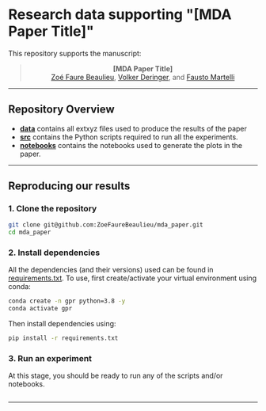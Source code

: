 # Research data supporting "[MDA Paper Title]"

This repository supports the manuscript:

<div align="center">

> **[MDA Paper Title]**\
> [Zoé Faure Beaulieu](https://twitter.com/ZFaureBeaulieu), [Volker Deringer](http://deringer.chem.ox.ac.uk), and [Fausto Martelli]()

</div>

---
## Repository Overview

* **[data](data)** contains all extxyz files used to produce the results of the paper
* **[src](scripts)** contains the Python scripts required to run all the experiments.
* **[notebooks](notebooks)** contains the notebooks used to generate the plots in the paper.

---

## Reproducing our results

### **1. Clone the repository**
```bash
git clone git@github.com:ZoeFaureBeaulieu/mda_paper.git
cd mda_paper
```

### **2. Install dependencies**
All the dependencies (and their versions) used can be found in [requirements.txt](requirements.txt). To use, first create/activate your virtual environment using conda:
```bash
conda create -n gpr python=3.8 -y
conda activate gpr
```
Then install dependencies using:
```bash
pip install -r requirements.txt
```

### **3. Run an experiment**
At this stage, you should be ready to run any of the scripts and/or notebooks. 
```
```
---